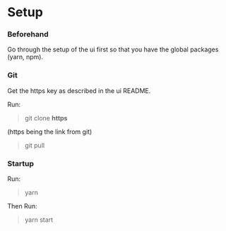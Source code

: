 # Setup
### Beforehand
Go through the setup of the ui first so that you have the global packages (yarn, npm).

### Git
Get the https key as described in the ui README.

Run:
> git clone **https**

(https being the link from git)

> git pull

### Startup
Run:
>yarn

Then Run:
>yarn start